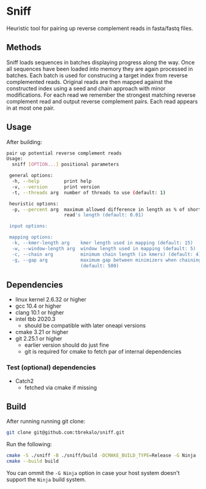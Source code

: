 # Sniff

Heuristic tool for pairing up reverse complement reads in fasta/fastq files.

## Methods

Sniff loads sequences in batches displaying progress along the way. Once all sequences have been loaded into memory they are again processed in batches. Each batch is used for construcing a target index from reverse complemented reads. Original reads are then mapped against the constructed index
using a seed and chain approach with minor modifications. For each read we remember the strongest matching reverse complement read and output reverse complement pairs. Each read appears in at most one pair.

## Usage

After building:

```bash
pair up potential reverse complement reads
Usage:
  sniff [OPTION...] positional parameters

 general options:
  -h, --help         print help
  -v, --version      print version
  -t, --threads arg  number of threads to use (default: 1)

 heuristic options:
  -p, --percent arg  maximum allowed difference in length as % of shorter
                     read's length (default: 0.01)

 input options:

 mapping options:
  -k, --kmer-length arg    kmer length used in mapping (default: 15)
  -w, --window-length arg  window length used in mapping (default: 5)
  -c, --chain arg          minimum chain length (in kmers) (default: 4)
  -g, --gap arg            maximum gap between minimizers when chaining
                           (default: 500)
```

## Dependencies

- linux kernel 2.6.32 or higher
- gcc 10.4 or higher
- clang 10.1 or higher
- intel tbb 2020.3
  - should be compatible with later oneapi versions
- cmake 3.21 or higher
- git 2.25.1 or higher
  - earlier version should do just fine
  - git is required for cmake to fetch par of internal dependencies

### Test (optional) dependencies

- Catch2
  - fetched via cmake if missing

## Build

After running running git clone:

```bash
git clone git@github.com:tbrekalo/sniff.git
```

Run the following:

```bash
cmake -S ./sniff -B ./sniff/build -DCMAKE_BUILD_TYPE=Release -G Ninja
cmake --build build
```

You can ommit the `-G Ninja` option in case your host system doesn't support the `Ninja` build system.
